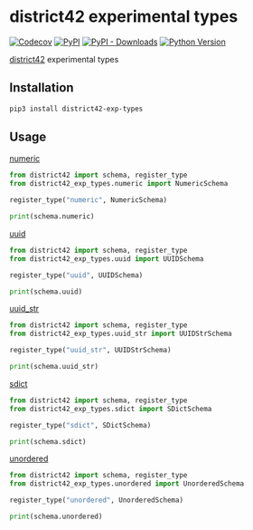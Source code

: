 # district42 experimental types

[![Codecov](https://img.shields.io/codecov/c/github/nikitanovosibirsk/district42-exp-types/master.svg?style=flat-square)](https://codecov.io/gh/nikitanovosibirsk/district42-exp-types)
[![PyPI](https://img.shields.io/pypi/v/district42-exp-types.svg?style=flat-square)](https://pypi.python.org/pypi/district42-exp-types/)
[![PyPI - Downloads](https://img.shields.io/pypi/dm/district42-exp-types?style=flat-square)](https://pypi.python.org/pypi/district42-exp-types/)
[![Python Version](https://img.shields.io/pypi/pyversions/district42-exp-types.svg?style=flat-square)](https://pypi.python.org/pypi/district42-exp-types/)

[district42](https://github.com/nikitanovosibirsk/district42) experimental types

## Installation

```sh
pip3 install district42-exp-types
```

## Usage

[numeric](https://github.com/nikitanovosibirsk/district42-exp-types/blob/master/district42_exp_types/numeric/__init__.py)

```python
from district42 import schema, register_type
from district42_exp_types.numeric import NumericSchema

register_type("numeric", NumericSchema)

print(schema.numeric)
```

[uuid](https://github.com/nikitanovosibirsk/district42-exp-types/blob/master/district42_exp_types/uuid/__init__.py)
```python
from district42 import schema, register_type
from district42_exp_types.uuid import UUIDSchema

register_type("uuid", UUIDSchema)

print(schema.uuid)
```

[uuid_str](https://github.com/nikitanovosibirsk/district42-exp-types/blob/master/district42_exp_types/uuid_str/__init__.py)

```python
from district42 import schema, register_type
from district42_exp_types.uuid_str import UUIDStrSchema

register_type("uuid_str", UUIDStrSchema)

print(schema.uuid_str)
```

[sdict](https://github.com/nikitanovosibirsk/district42-exp-types/blob/master/district42_exp_types/sdict/__init__.py)

```python
from district42 import schema, register_type
from district42_exp_types.sdict import SDictSchema

register_type("sdict", SDictSchema)

print(schema.sdict)
```

[unordered](https://github.com/nikitanovosibirsk/district42-exp-types/blob/master/district42_exp_types/unordered/__init__.py)

```python
from district42 import schema, register_type
from district42_exp_types.unordered import UnorderedSchema

register_type("unordered", UnorderedSchema)

print(schema.unordered)
```

